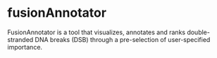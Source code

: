 fusionAnnotator
===============

FusionAnnotator is a tool that visualizes, annotates and ranks double-stranded DNA breaks (DSB) through a pre-selection of user-specified importance.
